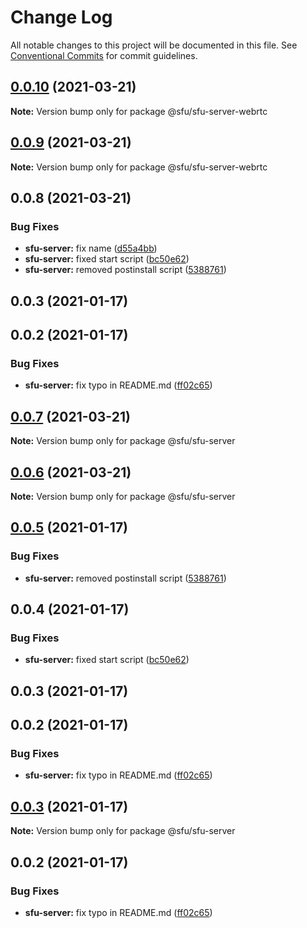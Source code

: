 # Change Log

All notable changes to this project will be documented in this file.
See [Conventional Commits](https://conventionalcommits.org) for commit guidelines.

## [0.0.10](https://github.com/AleNarder/wrtc-sfu/compare/@sfu/sfu-server-webrtc@0.0.9...@sfu/sfu-server-webrtc@0.0.10) (2021-03-21)

**Note:** Version bump only for package @sfu/sfu-server-webrtc





## [0.0.9](https://github.com/AleNarder/wrtc-sfu/compare/@sfu/sfu-server-webrtc@0.0.8...@sfu/sfu-server-webrtc@0.0.9) (2021-03-21)

**Note:** Version bump only for package @sfu/sfu-server-webrtc





## 0.0.8 (2021-03-21)


### Bug Fixes

* **sfu-server:** fix name ([d55a4bb](https://github.com/AleNarder/wrtc-sfu/commit/d55a4bb9c3df626d7180f2f164621e728a32b56e))
* **sfu-server:** fixed start script ([bc50e62](https://github.com/AleNarder/wrtc-sfu/commit/bc50e6232b8487f39fd8a9a5be583afd787f1c07))
* **sfu-server:** removed postinstall script ([5388761](https://github.com/AleNarder/wrtc-sfu/commit/5388761ca01861c659cca49eee2f3af2a931be1c))



## 0.0.3 (2021-01-17)



## 0.0.2 (2021-01-17)


### Bug Fixes

* **sfu-server:** fix typo in README.md ([ff02c65](https://github.com/AleNarder/wrtc-sfu/commit/ff02c6510ba2b5c5139923b268a57a25b0782728))





## [0.0.7](https://github.com/AleNarder/wrtc-sfu/compare/@sfu/sfu-server@0.0.6...@sfu/sfu-server@0.0.7) (2021-03-21)

**Note:** Version bump only for package @sfu/sfu-server





## [0.0.6](https://github.com/AleNarder/wrtc-sfu/compare/@sfu/sfu-server@0.0.5...@sfu/sfu-server@0.0.6) (2021-03-21)

**Note:** Version bump only for package @sfu/sfu-server





## [0.0.5](https://github.com/AleNarder/wrtc-sfu/compare/@sfu/sfu-server@0.0.4...@sfu/sfu-server@0.0.5) (2021-01-17)


### Bug Fixes

* **sfu-server:** removed postinstall script ([5388761](https://github.com/AleNarder/wrtc-sfu/commit/5388761ca01861c659cca49eee2f3af2a931be1c))





## 0.0.4 (2021-01-17)


### Bug Fixes

* **sfu-server:** fixed start script ([bc50e62](https://github.com/AleNarder/wrtc-sfu/commit/bc50e6232b8487f39fd8a9a5be583afd787f1c07))



## 0.0.3 (2021-01-17)



## 0.0.2 (2021-01-17)


### Bug Fixes

* **sfu-server:** fix typo in README.md ([ff02c65](https://github.com/AleNarder/wrtc-sfu/commit/ff02c6510ba2b5c5139923b268a57a25b0782728))





## [0.0.3](https://github.com/AleNarder/wrtc-sfu/compare/v0.0.2...v0.0.3) (2021-01-17)

**Note:** Version bump only for package @sfu/sfu-server





## 0.0.2 (2021-01-17)


### Bug Fixes

* **sfu-server:** fix typo in README.md ([ff02c65](https://github.com/AleNarder/wrtc-sfu/commit/ff02c6510ba2b5c5139923b268a57a25b0782728))
